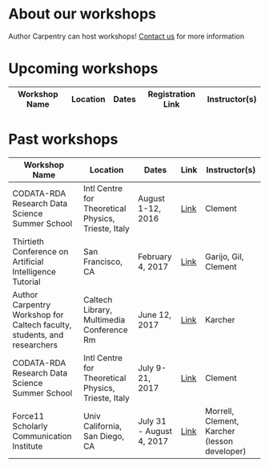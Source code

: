 # About our workshops

Author Carpentry can host workshops!  [Contact
us](mailto:authorcarpentry@library.caltech.edu) for more information

# Upcoming workshops

| Workshop Name | Location | Dates | Registration Link | Instructor(s) |
| ---- | ---- | --- | --- | --- |

# Past workshops

| Workshop Name | Location | Dates | Link | Instructor(s) |
| --- | --- | --- | --- | --- | 
| CODATA-RDA Research Data Science Summer School | Intl Centre for Theoretical Physics, Trieste, Italy | August 1-12, 2016 | [Link](http://indico.ictp.it/event/7658/other-view?view=ictptimetable)| Clement |
| Thirtieth Conference on Artificial Intelligence Tutorial | San Francisco, CA | February 4, 2017 | [Link](http://www.aaai.org/Conferences/AAAI/2017/aaai17tutorials.php#SA1) | Garijo, Gil, Clement |
| Author Carpentry Workshop for Caltech faculty, students, and researchers | Caltech Library, Multimedia Conference Rm | June 12, 2017 | [Link](http://libcal.caltech.edu/event/3347086) | Karcher |
| CODATA-RDA Research Data Science Summer School | Intl Centre for Theoretical Physics, Trieste, Italy | July 9-21, 2017 | [Link](http://indico.ictp.it/event/7974/other-view?view=ictptimetable) | Clement |
| Force11 Scholarly Communication Institute | Univ California, San Diego, CA | July 31 - August 4, 2017 | [Link](http://www.force11.org/node/7786/#wt3) | Morrell, Clement, Karcher (lesson developer)
